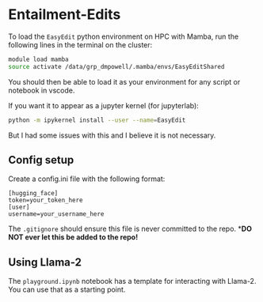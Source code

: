 # Entailment-Edits

To load the `EasyEdit` python environment on HPC with Mamba, run the following lines in the terminal on the cluster:

```bash
module load mamba
source activate /data/grp_dmpowell/.mamba/envs/EasyEditShared
```

You should then be able to load it as your environment for any script or notebook in vscode.

If you want it to appear as a jupyter kernel (for jupyterlab):

```bash
python -m ipykernel install --user --name=EasyEdit
```

But I had some issues with this and I believe it is not necessary.

## Config setup

Create a config.ini file with the following format:

```
[hugging_face]
token=your_token_here
[user]
username=your_username_here
```

The `.gitignore` should ensure this file is never committed to the repo. ***DO NOT ever let this be added to the repo!**

## Using Llama-2

The `playground.ipynb` notebook has a template for interacting with Llama-2. You can use that as a starting point.